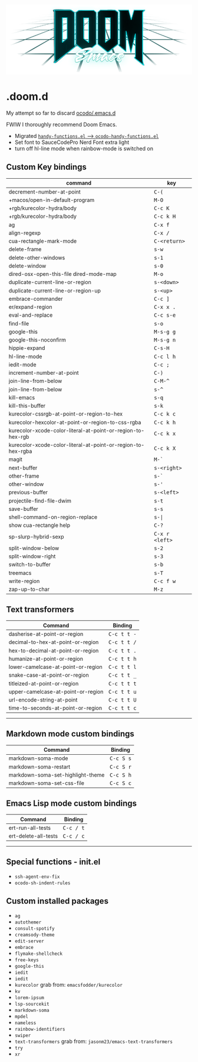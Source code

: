 ![](./doom-vapourwave.png)

# .doom.d

My attempt so far to discard [ocodo/.emacs.d](https://github.com/ocodo/.emacs.d)

FWIW I thoroughly recommend Doom Emacs.

- Migrated [`handy-functions.el` ⟶  `ocodo-handy-functions.el`](./ocodo-handy-functions.md)
- Set font to SauceCodePro Nerd Font extra light
- turn off hl-line mode when rainbow-mode is switched on

## Custom Key bindings

| command                                                      | key                           |
|--------------------------------------------------------------|-------------------------------|
| decrement-number-at-point                                    | <kbd>C-(</kbd>                |
| +macos/open-in-default-program                               | <kbd>M-O</kbd>                |
| +rgb/kurecolor-hydra/body                                    | <kbd>C-c K</kbd>              |
| +rgb/kurecolor-hydra/body                                    | <kbd>C-c k H</kbd>            |
| ag                                                           | <kbd>C-x f</kbd>              |
| align-regexp                                                 | <kbd>C-x /</kbd>              |
| cua-rectangle-mark-mode                                      | <kbd>C-&lt;return&gt;</kbd>   |
| delete-frame                                                 | <kbd>s-w</kbd>                |
| delete-other-windows                                         | <kbd>s-1</kbd>                |
| delete-window                                                | <kbd>s-0</kbd>                |
| dired-osx-open-this-file dired-mode-map                      | <kbd>M-o</kbd>                |
| duplicate-current-line-or-region                             | <kbd>s-&lt;down&gt;</kbd>     |
| duplicate-current-line-or-region-up                          | <kbd>s-&lt;up&gt;</kbd>       |
| embrace-commander                                            | <kbd>C-c ]</kbd>              |
| er/expand-region                                             | <kbd>C-x x .</kbd>            |
| eval-and-replace                                             | <kbd>C-c s-e</kbd>            |
| find-file                                                    | <kbd>s-o</kbd>                |
| google-this                                                  | <kbd>M-s-g g</kbd>            |
| google-this-noconfirm                                        | <kbd>M-s-g n</kbd>            |
| hippie-expand                                                | <kbd>C-s-H</kbd>              |
| hl-line-mode                                                 | <kbd>C-c l h</kbd>            |
| iedit-mode                                                   | <kbd>C-c ;</kbd>              |
| increment-number-at-point                                    | <kbd>C-)</kbd>                |
| join-line-from-below                                         | <kbd>C-M-^</kbd>              |
| join-line-from-below                                         | <kbd>s-^</kbd>                |
| kill-emacs                                                   | <kbd>s-q</kbd>                |
| kill-this-buffer                                             | <kbd>s-k</kbd>                |
| kurecolor-cssrgb-at-point-or-region-to-hex                   | <kbd>C-c k c</kbd>            |
| kurecolor-hexcolor-at-point-or-region-to-css-rgba            | <kbd>C-c k h</kbd>            |
| kurecolor-xcode-color-literal-at-point-or-region-to-hex-rgb  | <kbd>C-c k x</kbd>            |
| kurecolor-xcode-color-literal-at-point-or-region-to-hex-rgba | <kbd>C-c k X</kbd>            |
| magit                                                        | <kbd>M-&#96;</kbd>            |
| next-buffer                                                  | <kbd>s-&lt;right&gt;</kbd>    |
| other-frame                                                  | <kbd>s-&#96;</kbd>            |
| other-window                                                 | <kbd>s-'</kbd>                |
| previous-buffer                                              | <kbd>s-&lt;left&gt;</kbd>     |
| projectile-find-file-dwim                                    | <kbd>s-t</kbd>                |
| save-buffer                                                  | <kbd>s-s</kbd>                |
| shell-command-on-region-replace                              | <kbd>s-\|</kbd>               |
| show cua-rectangle help                                      | <kbd>C-?</kbd>                |
| sp-slurp-hybrid-sexp                                         | <kbd>C-x r &lt;left&gt;</kbd> |
| split-window-below                                           | <kbd>s-2</kbd>                |
| split-window-right                                           | <kbd>s-3</kbd>                |
| switch-to-buffer                                             | <kbd>s-b</kbd>                |
| treemacs                                                     | <kbd>s-T</kbd>                |
| write-region                                                 | <kbd>C-c f w</kbd>            |
| zap-up-to-char                                               | <kbd>M-z</kbd>                |

## Text transformers

| Command                            | Binding              |
|------------------------------------|----------------------|
| dasherise-at-point-or-region       | <kbd>C-c t t -</kbd> |
| decimal-to-hex-at-point-or-region  | <kbd>C-c t t /</kbd> |
| hex-to-decimal-at-point-or-region  | <kbd>C-c t t .</kbd> |
| humanize-at-point-or-region        | <kbd>C-c t t h</kbd> |
| lower-camelcase-at-point-or-region | <kbd>C-c t t l</kbd> |
| snake-case-at-point-or-region      | <kbd>C-c t t _</kbd> |
| titleized-at-point-or-region       | <kbd>C-c t t t</kbd> |
| upper-camelcase-at-point-or-region | <kbd>C-c t t u</kbd> |
| url-encode-string-at-point         | <kbd>C-c t t U</kbd> |
| time-to-seconds-at-point-or-region | <kbd>C-c t t c</kbd> |
 
---
## Markdown mode custom bindings

| Command                           | Binding            |
|-----------------------------------|--------------------|
| markdown-soma-mode                | <kbd>C-c S s</kbd> |
| markdown-soma-restart             | <kbd>C-c S r</kbd> |
| markdown-soma-set-highlight-theme | <kbd>C-c S h</kbd> |
| markdown-soma-set-css-file        | <kbd>C-c S c</kbd> |

## Emacs Lisp mode custom bindings

| Command              | Binding            |
|----------------------|--------------------|
| ert-run-all-tests    | <kbd>C-c / t</kbd> |
| ert-delete-all-tests | <kbd>C-c / c</kbd> |

---

## Special functions - init.el

- `ssh-agent-env-fix`
- `ocodo-sh-indent-rules`

## Custom installed packages

- `ag`
- `autothemer`
- `consult-spotify`
- `creamsody-theme`
- `edit-server`
- `embrace`
- `flymake-shellcheck`
- `free-keys`
- `google-this`
- `iedit`
- `iedit`
- `kurecolor` grab from: `emacsfodder/kurecolor`
- `kv`
- `lorem-ipsum`
- `lsp-sourcekit`
- `markdown-soma`
- `mpdel`
- `nameless`
- `rainbow-identifiers`
- `swiper`
- `text-transformers` grab from: `jasonm23/emacs-text-transformers`
- `try`
- `xr`

